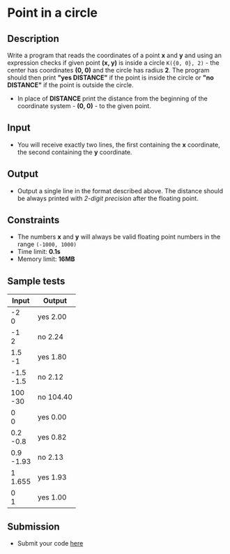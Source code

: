 # Point in a circle

## Description
Write a program that reads the coordinates of a point **x** and **y** 
and using an expression checks if given point **(x,  y)** is inside a circle `K({0, 0}, 2)` - the center has coordinates **(0, 0)** and the circle has radius **2**. 
The program should then print **"yes DISTANCE"** if the point is inside the circle or **"no DISTANCE"** if the point is outside the circle.
  - In place of **DISTANCE** print the distance from the beginning of the coordinate system - **(0, 0)** - to the given point.

## Input
- You will receive exactly two lines, the first containing the **x** coordinate, the second containing the **y** coordinate.

## Output
- Output a single line in the format described above. The distance should be always printed with _2-digit precision_ after the floating point.

## Constraints
- The numbers **x** and **y** will always be valid floating point numbers in the range `(-1000, 1000)`
- Time limit: **0.1s**
- Memory limit: **16MB**

## Sample tests

|     Input      |    Output     |
|----------------|---------------|
|-2<br/>0        |yes 2.00       |
|-1<br/>2        |no 2.24        |
|1.5<br/>-1      |yes 1.80       |
|-1.5<br/>-1.5   |no 2.12        |
|100<br/>-30     |no 104.40      |
|0<br/>0         |yes 0.00       |
|0.2<br/>-0.8    |yes 0.82       |
|0.9<br/>-1.93   |no 2.13        |
|1<br/>1.655     |yes 1.93       |
|0<br/>1         |yes 1.00       |

## Submission
- Submit your code [here](http://bgcoder.com/Contests/Compete/Index/310#6)
